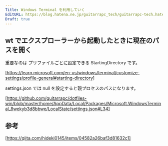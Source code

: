 ```yaml
---
Title: Windows Terminal を利用していく
EditURL: https://blog.hatena.ne.jp/guitarrapc_tech/guitarrapc-tech.hatenablog.com/atom/entry/4207112889963560186
Draft: true
---
```


## wt でエクスプローラーから起動したときに現在のパスを開く

重要なのは プリファイルごとに設定できる StartingDirectory です。

[https://learn.microsoft.com/en-us/windows/terminal/customize-settings/profile-general#starting-directory]

settings.json では null を設定すると親プロセスのパスになります。

[https://github.com/guitarrapc/dotfiles-win/blob/master/home/AppData/Local/Packages/Microsoft.WindowsTerminal_8wekyb3d8bbwe/LocalState/settings.json#L34]

## 参考

[https://qiita.com/hideki0145/items/04582a26baf3d81632c1]

